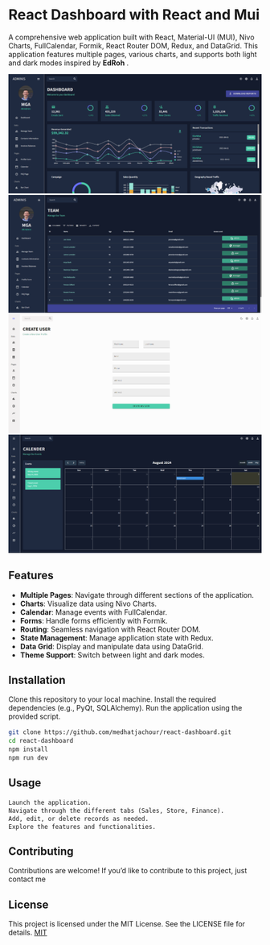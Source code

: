 # React Dashboard with React and Mui
A comprehensive web application built with React, Material-UI (MUI), Nivo Charts, FullCalendar, Formik, React Router DOM, Redux, and DataGrid. This application features multiple pages, various charts, and supports both light and dark modes inspired by **EdRoh** .

![alt text](https://github.com/medhatjachour/react-dashboard/blob/main/sample/4.png?raw=true)
![alt text](https://github.com/medhatjachour/react-dashboard/blob/main/sample/1.png?raw=true)
![alt text](https://github.com/medhatjachour/react-dashboard/blob/main/sample/2.png?raw=true)
![alt text](https://github.com/medhatjachour/react-dashboard/blob/main/sample/3.png?raw=true)
## Features

- **Multiple Pages**: Navigate through different sections of the application.
- **Charts**: Visualize data using Nivo Charts.
- **Calendar**: Manage events with FullCalendar.
- **Forms**: Handle forms efficiently with Formik.
- **Routing**: Seamless navigation with React Router DOM.
- **State Management**: Manage application state with Redux.
- **Data Grid**: Display and manipulate data using DataGrid.
- **Theme Support**: Switch between light and dark modes.

## Installation


Clone this repository to your local machine.
Install the required dependencies (e.g., PyQt, SQLAlchemy).
Run the application using the provided script.

```bash
git clone https://github.com/medhatjachour/react-dashboard.git
cd react-dashboard
npm install
npm run dev
```

## Usage
```
Launch the application.
Navigate through the different tabs (Sales, Store, Finance).
Add, edit, or delete records as needed.
Explore the features and functionalities.
```

## Contributing

Contributions are welcome! If you’d like to contribute to this project, just contact me

## License
This project is licensed under the MIT License. See the LICENSE file for details.
[MIT](https://choosealicense.com/licenses/mit/)